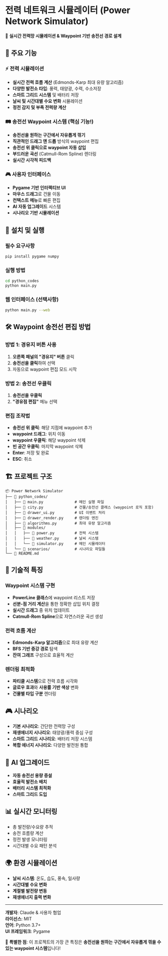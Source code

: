 # 전력 네트워크 시뮬레이터 (Power Network Simulator)

🔌 **실시간 전력망 시뮬레이션 & Waypoint 기반 송전선 경로 설계**

## 🌟 주요 기능

### ⚡ 전력 시뮬레이션
- **실시간 전력 흐름 계산** (Edmonds-Karp 최대 유량 알고리즘)
- **다양한 발전소 타입**: 풍력, 태양광, 수력, 수소저장
- **스마트 그리드 시스템** 및 배터리 저장
- **날씨 및 시간대별 수요 변화** 시뮬레이션
- **정전 감지 및 부족 전력량 계산**

### 🛤️ 송전선 Waypoint 시스템 (핵심 기능!)
- **송전선을 원하는 구간에서 자유롭게 꺾기**
- **직관적인 드래그 앤 드롭** 방식의 waypoint 편집
- **송전선 위 클릭으로 waypoint 자동 삽입**
- **부드러운 곡선** (Catmull-Rom Spline) 렌더링
- **실시간 시각적 피드백**

### 🎮 사용자 인터페이스
- **Pygame 기반 인터랙티브 UI**
- **마우스 드래그**로 건물 이동
- **컨텍스트 메뉴**로 빠른 편집
- **AI 자동 업그레이드** 시스템
- **시나리오 기반 시뮬레이션**

## 🚀 설치 및 실행

### 필수 요구사항
```bash
pip install pygame numpy
```

### 실행 방법
```bash
cd python_codes
python main.py
```

### 웹 인터페이스 (선택사항)
```bash
python main.py --web
```

## 🛠️ Waypoint 송전선 편집 방법

### 방법 1: 경유지 버튼 사용
1. **오른쪽 패널의 "경유지" 버튼** 클릭
2. **송전선을 클릭**하여 선택
3. 자동으로 waypoint 편집 모드 시작

### 방법 2: 송전선 우클릭
1. **송전선을 우클릭**
2. **"경유점 편집"** 메뉴 선택

### 편집 조작법
- **송전선 위 클릭**: 해당 지점에 waypoint 추가
- **waypoint 드래그**: 위치 이동
- **waypoint 우클릭**: 해당 waypoint 삭제
- **빈 공간 우클릭**: 마지막 waypoint 삭제
- **Enter**: 저장 및 완료
- **ESC**: 취소

## 🏗️ 프로젝트 구조

```
📦 Power Network Simulator
├── 📁 python_codes/
│   ├── 🐍 main.py              # 메인 실행 파일
│   ├── 🐍 city.py              # 건물/송전선 클래스 (waypoint 로직 포함)
│   ├── 🐍 drawer_ui.py         # UI 이벤트 처리
│   ├── 🐍 drawer_render.py     # 렌더링 엔진
│   ├── 🐍 algorithms.py        # 최대 유량 알고리즘
│   ├── 🐍 modules/
│   │   ├── 🐍 power.py         # 전력 시스템
│   │   ├── 🐍 weather.py       # 날씨 시스템
│   │   └── 🐍 simulator.py     # 메인 시뮬레이터
│   └── 📁 scenarios/           # 시나리오 파일들
└── 📄 README.md
```

## 🎯 기술적 특징

### Waypoint 시스템 구현
- **PowerLine 클래스**에 waypoint 리스트 저장
- **선분-점 거리 계산**을 통한 정확한 삽입 위치 결정
- **실시간 드래그** 중 위치 업데이트
- **Catmull-Rom Spline**으로 자연스러운 곡선 생성

### 전력 흐름 계산
- **Edmonds-Karp 알고리즘**으로 최대 유량 계산
- **BFS 기반 증강 경로** 탐색
- **잔여 그래프** 구성으로 효율적 계산

### 렌더링 최적화
- **파티클 시스템**으로 전력 흐름 시각화
- **글로우 효과**와 **사용률 기반 색상** 변화
- **건물별 타입 구분** 렌더링

## 🎮 시나리오

- **기본 시나리오**: 간단한 전력망 구성
- **재생에너지 시나리오**: 태양광/풍력 중심 구성
- **스마트 그리드 시나리오**: 배터리 저장 시스템
- **복합 에너지 시나리오**: 다양한 발전원 통합

## 🤖 AI 업그레이드

- **자동 송전선 용량 증설**
- **효율적 발전소 배치**
- **배터리 시스템 최적화**
- **스마트 그리드 도입**

## 📊 실시간 모니터링

- 총 발전량/수요량 추적
- 송전 흐름량 계산
- 정전 발생 모니터링
- 시간대별 수요 패턴 분석

## 🌍 환경 시뮬레이션

- **날씨 시스템**: 온도, 습도, 풍속, 일사량
- **시간대별 수요 변화**
- **계절별 발전량 변동**
- **재생에너지 출력 변화**

---

**개발자**: Claude & 사용자 협업  
**라이선스**: MIT  
**언어**: Python 3.7+  
**UI 프레임워크**: Pygame  

🎉 **특별한 점**: 이 프로젝트의 가장 큰 특징은 **송전선을 원하는 구간에서 자유롭게 꺾을 수 있는 waypoint 시스템**입니다!